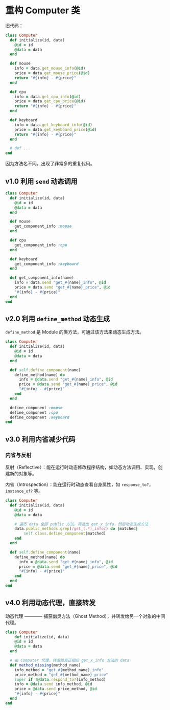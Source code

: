 # 重构 Computer 类

旧代码：

```ruby
class Computer
  def initialize(id, data)
    @id = id
    @data = data
  end

  def mouse
    info = data.get_mouse_info(@id)
    price = data.get_mouse_price(@id)
    return "#{info} - #{price}"
  end

  def cpu
    info = data.get_cpu_info(@id)
    price = data.get_cpu_price(@id)
    return "#{info} - #{price}"
  end

  def keyboard
    info = data.get_keyboard_info(@id)
    price = data.get_keyboard_price(@id)
    return "#{info} - #{price}"
  end

  # def ...
end
```

因为方法名不同，出现了非常多的重复代码。


## v1.0 利用 `send` 动态调用

```ruby
class Computer
  def initialize(id, data)
    @id = id
    @data = data
  end

  def mouse
    get_component_info :mouse
  end

  def cpu
    get_component_info :cpu
  end

  def keyboard
    get_component_info :keyboard
  end

  def get_component_info(name)
    info = data.send "get_#{name}_info", @id
    price = data.send "get_#{name}_price", @id
    "#{info} - #{price}"
  end
end
```


## v2.0 利用 `define_method` 动态生成

`define_method` 是 Module 的类方法，可通过该方法来动态生成方法。

```ruby
class Computer
  def initialize(id, data)
    @id = id
    @data = data
  end

  def self.define_component(name)
    define_method(name) do
      info = @data.send "get_#{name}_info", @id
      price = @data.send "get_#{name}_price", @id
      "#{info} - #{price}"
    end
  end

  define_component :mouse
  define_component :cpu
  define_component :keyboard
end
```

## v3.0 利用内省减少代码

### 内省与反射

反射（Reflective）：能在运行时动态修改程序结构，如动态方法调用、实现，创建新的对象等。

内省（Introspection）：能在运行时动态查看自身属性，如 `response_to?`，`instance_of?` 等。

```ruby
class Computer
  def initialize(id, data)
    @id = id
    @data = data

    # 遍历 data 全部 public 方法，筛选出 get_x_info，然后动态生成方法
    data.public_methods.grep(/get_(.*)_info/) do |matched|
    	self.class.define_component(matched)
    end
  end

  def self.define_component(name)
    define_method(name) do
      info = @data.send "get_#{name}_info", @id
      price = @data.send "get_#{name}_price", @id
      "#{info} - #{price}"
    end
  end
end
```

## v4.0 利用动态代理，直接转发

动态代理 ———— 捕获幽灵方法（Ghost Method），并转发给另一个对象的中间代理。

```ruby
class Computer
	def initialize(id, data)
    @id = id
    @data = data
  end

  # 由 Computer 代理，转发给真正相应 get_x_info 方法的 data
  def method_missing(method_name)
  	info_method = "get_#{method_name}_info"
  	price_method = "get_#{method_name}_price"
  	super if !@data.respond_to?(info_method)
  	info = @data.send info_method, @id
  	price = @data.send price_method, @id
  	"#{info} - #{price}"
  end
end
```
